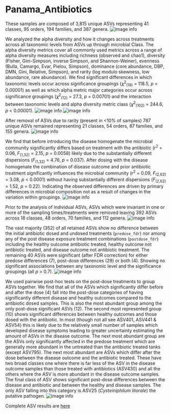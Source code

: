 # Panama_Antibiotics

These samples are composed of 3,815 unique ASVs representing 41 classes, 95 orders, 194 families, and 387 genera.
![image info](Results/overall_composition.png)

We analyzed the alpha diversity and how it changes across treatments across all taxonomic levels from ASVs up through microbial Class. The alpha diversity metrics cover all commonly used metrics across a range of alpha diversity measures including richness (observed and chao1), diversity (Fisher, Gini-Simpson, inverse Simpson, and Shannon-Weiner), evenness (Bulla, Camargo, Evar, Pielou, Simpson), dominance (core abundance, DBP, DMN, Gini, Relative, Simpson), and rarity (log modulo skewness, low abundance, rare abundance). We find significant differences in which taxonomic levels occur across significance groupings (𝜒<sup>2</sup><sub>(18)</sub> = 118.5, *p* < 0.00001) as well as which alpha metric major categories occur across significance groupings (𝜒<sup>2</sup><sub>(12)</sub> = 27.3, *p* = 0.00701) and the interaction between taxonomic levels and alpha diversity metric class (𝜒<sup>2</sup><sub>(102)</sub> = 244.6, *p* < 0.00001).
![image info](Results/alpha_diversity_metic_associations.png)
![image info](Results/alpha_changing_postExposure.png)

After removal of ASVs due to rarity (present in <10% of samples) 787 unique ASVs remained representing 21 classes, 54 orders, 87 families, and 155 genera.
![image info](Results/nonRare_composition.png)

We find that before introducing the disease homogenate the microbial community significantly differs based on treatment with the antibiotic (r<sup>2</sup> = 0.06, *F*<sub>(1,32)</sub> = 2.15, *p* = 0.0058) likely due to the substantially different dispersions (*F*<sub>(1,32)</sub> = 4.76, *p* = 0.037). After dosing with the disease homogenate the combination of disease outcome and prior antibiotic treatment significantly influences the microbial community (r<sup>2</sup> = 0.09, *F*<sub>(2,62)</sub> = 3.08, *p* < 0.0001) without having substantially different dispersions (*F*<sub>(2,62)</sub> = 1.52, *p* = 0.22). Indicating the observed differences are driven by primary differences in microbial composition not as a result of changes in the variation within groupings.
![image info](Results/asv_dbrda.png)


Prior to the analysis of individual ASVs, ASVs which were invariant in one or more of the sampling times/treatments were removed leaving 392 ASVs across 18 classes, 48 orders, 70 families, and 112 genera.
![image info](Results/nonRare_variant_composition.png)

The vast majority (352) of all retained ASVs show no difference between the initial antibiotic dosed and undosed treatments (`predose_fdr`) nor among any of the post disease exposure treatment combinations (`postdose_fdr`) including the healthy outcome antibiotic treated, healthy outcome not antibiotic treated, and disease outcome not antibiotic treatment. The remaining 40 ASVs were significant (after FDR correction) for either predose differences (7), post-dose differences (29) or both (4). Showing no significant associations between any taxonomic level and the significance groupings (all *p* > 0.7).
![image info](Results/asv_upset.png)

We used pairwise post-hoc tests on the post-dose treatments to group ASVs together. We find that all of the ASVs which significantly differ before and after the dose (4) fall into the post-dose categories of having significantly different disease and healthy outcomes compared to the antibiotic dosed samples. This is also the most abundant group among the only post-dose significant ASVs (12). The second most represented group (10) shows significant differences between healthy outcomes and those dosed with the antibiotic. In most (though not all see ASV401, ASV441 & ASV54) this is likely due to the relatively small number of samples which developed disease symptoms leading to greater uncertainty estimating the amount of ASVs in the disease outcome. The next most abundant group are the ASVs only significantly affected in the predose treatment which are generally more abundant in the untreated than the antibiotic treated tanks (except ASV795). The next most abundant are ASVs which differ after the dose between the disease outcome and the antibiotic treated. These have two broad classes one where there is far less of the ASV in the disease outcome samples than those treated with antibiotics (ASV430) and all the others where the ASV is more abundant in the disease outcome samples. The final class of ASV shows significant post-dose differences between the disease and antibiotic and between the healthy and disease samples. The only ASV falling into this category is ASV25 (*Cysteiniphilum litorale*) the putative pathogen.
![image info](Results/asvs_changing_postExposure.png)

Complete ASV results are [here](Results/individual_asv_results.csv)

